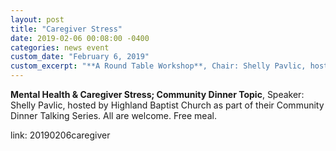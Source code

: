 ```yaml
---
layout: post
title: "Caregiver Stress"
date: 2019-02-06 00:08:00 -0400
categories: news event
custom_date: "February 6, 2019"
custom_excerpt: "**A Round Table Workshop**, Chair: Shelly Pavlic, hosted by Midtown Counselling"
---
```


**Mental Health & Caregiver Stress; Community Dinner Topic**, Speaker: Shelly Pavlic, hosted by Highland Baptist Church as part of their Community Dinner Talking Series. All are welcome. Free meal.

link: 20190206caregiver